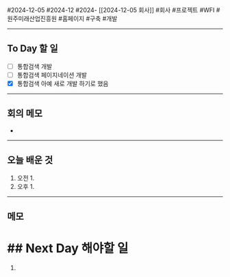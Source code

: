 #2024-12-05 #2024-12 #2024- [[2024-12-05 회사]]
#회사 #프로젝트 #WFI #원주미래산업진흥원 #홈페이지 #구축 #개발

---
## To Day 할 일
- [ ] 통합검색 개발
- [ ] 통합검색 페이지네이션 개발
- [x] 통합검색 아예 새로 개발 하기로 했음
---
## 회의 메모
- 
---
## 오늘 배운 것
1. 오전
    1. 
2. 오후
    1. 
---
## 메모


# ## Next Day 해야할 일
1. 
